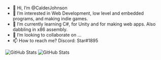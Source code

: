 - 👋 Hi, I’m @CalderJohnson
- 👀 I’m interested in Web Development, low level and embedded programs, and making indie games.
- 🌱 I’m currently learning C#, for Unity and for making web apps. Also dabbling in x86 assembly.
- 💞️ I’m looking to collaborate on ...
- 📫 How to reach me? Discord: Star#1895

![GitHub Stats](https://github-readme-stats.vercel.app/api?username=CalderJohnson&theme=radical)
![GitHub Stats](https://github-readme-stats.vercel.app/api/top-langs?username=CalderJohnson&show_icons=true&locale=en&layout=compact)

<!---
CalderJohnson/CalderJohnson is a ✨ special ✨ repository because its `README.md` (this file) appears on your GitHub profile.
You can click the Preview link to take a look at your changes.
--->
